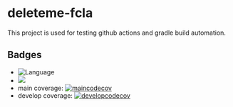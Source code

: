 # deleteme-fcla
This project is used for testing github actions and gradle build automation.

## Badges

* ![Language](https://img.shields.io/github/languages/top/nlasagni/deleteme-fcla)
* <a href="https://nlasagni.github.io/deleteme-fcla/dokka/"><img src="https://img.shields.io/badge/docs%20by-Dokka-green.svg"/></a>
* main coverage: [![maincodecov](https://codecov.io/gh/nlasagni/deleteme-fcla/branch/main/graph/badge.svg)](https://codecov.io/gh/nlasagni/deleteme-fcla/branch/main)
* develop coverage: [![developcodecov](https://codecov.io/gh/nlasagni/deleteme-fcla/branch/develop/graph/badge.svg)](https://codecov.io/gh/nlasagni/deleteme-fcla/branch/develop)

